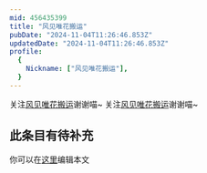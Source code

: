 ```yaml
---
mid: 456435399
title: "风见唯花搬运"
pubDate: "2024-11-04T11:26:46.853Z"
updatedDate: "2024-11-04T11:26:46.853Z"
profile:
  {
    Nickname: ["风见唯花搬运"],
  }
---
```


关注[风见唯花搬运](https://space.bilibili.com/456435399)谢谢喵~ 关注[风见唯花搬运](https://space.bilibili.com/456435399)谢谢喵~

## 此条目有待补充
你可以在[这里](https://github.com/Yuhanawa/VTuber.ICU-Content/edit/master/v/风见唯花搬运/index.md)编辑本文
